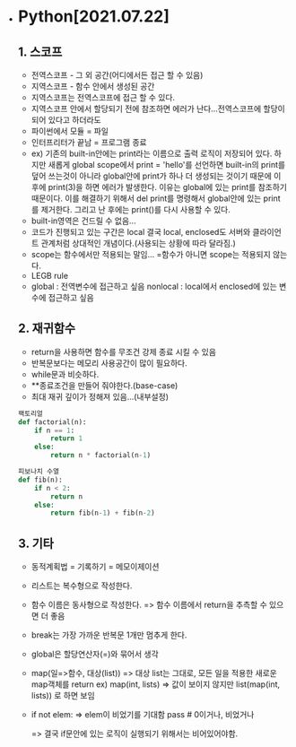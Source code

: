- # Python[2021.07.22]

  ## 1. 스코프

  - 전역스코프 - 그 외 공간(어디에서든 접근 할 수 있음)
  - 지역스코프 - 함수 안에서 생성된 공간
  - 지역스코프는 전역스코프에 접근 할 수 있다.
  - 지역스코프 안에서 할당되기 전에 참조하면 에러가 난다...전역스코프에 할당이 되어 있다고 하더라도
  - 파이썬에서 모듈 = 파일
  - 인터프리터가 끝남 = 프로그램 종료
  - ex) 기존의 built-in안에는 print라는 이름으로 출력 로직이 저장되어 있다. 하지만 새롭게 global scope에서 print = 'hello'를 선언하면 built-in의 print를 덮어 쓰는것이 아니라 global안에 print가 하나 더 생성되는 것이기 때문에 이후에 print(3)을 하면 에러가 발생한다. 이유는 global에 있는 print를 참조하기 때문이다. 이를 해결하기 위해서 del print를 명령해서 global안에 있는 print를 제거한다. 그리고 난 후에는 print()를 다시 사용할 수 있다.
  - built-in영역은 건드릴 수 없음...
  - 코드가 진행되고 있는 구간은 local 결국 local, enclosed도 서버와 클라이언트 관계처럼 상대적인 개념이다.(사용되는 상황에 따라 달라짐.)
  - scope는 함수에서만 적용되는 말임... =함수가 아니면 scope는 적용되지 않는다.
  - LEGB rule
  - global : 전역변수에 접근하고 싶음 nonlocal : local에서 enclosed에 있는 변수에 접근하고 싶음

  ## 2. 재귀함수

  - return을 사용하면 함수를 무조건 강제 종료 시킬 수 있음
  - 반복문보다는 메모리 사용공간이 많이 필요하다.
  - while문과 비슷하다.
  - **종료조건을 만들어 줘야한다.(base-case)
  - 최대 재귀 깊이가 정해져 있음...(내부설정)

  ```python
  팩토리얼
  def factorial(n):
      if n == 1:
          return 1
      else:
          return n * factorial(n-1)
  
  피보나치 수열
  def fib(n):
      if n < 2:
          return n
      else:
          return fib(n-1) + fib(n-2)
  ```

  ## 3. 기타

  - 동적계획법 = 기록하기 = 메모이제이션

  - 리스트는 복수형으로 작성한다.

  - 함수 이름은 동사형으로 작성한다. => 함수 이름에서 return을 추측할 수 있으면 더 좋음

  - break는 가장 가까운 반복문 1개만 멈추게 한다.

  - global은 할당연산자(=)와 묶어서 생각

  - map(일=>함수, 대상(list)) => 대상 list는 그대로, 모든 일을 적용한 새로운 map객체를 return ex) map(int, lists) => 값이 보이지 않지만 list(map(int, lists)) 로 하면 보임

  - if not elem: => elem이 비었기를 기대함 pass # 0이거나, 비었거나

     => 결국 if문안에 있는 로직이 실행되기 위해서는 비어있어야함.
